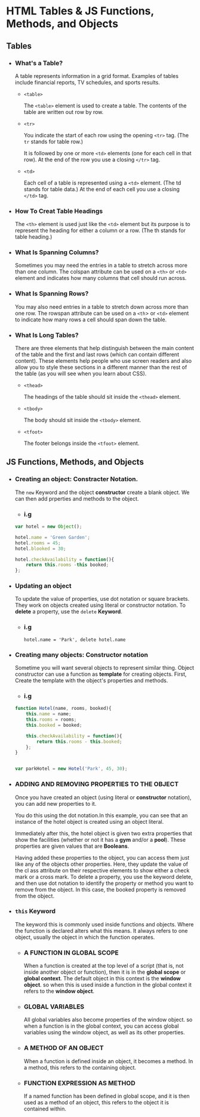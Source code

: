 # HTML Tables & JS Functions, Methods, and Objects

## Tables

  - ### What's a Table?

    A table represents information in a grid format.
    Examples of tables include financial reports, TV
    schedules, and sports results.

    - `<table>`

      The `<table>` element is used
      to create a table. The contents
      of the table are written out row
      by row.

    - `<tr>`

      You indicate the start of each
      row using the opening `<tr>` tag.
      (The `tr` stands for table row.)

      It is followed by one or more
      `<td>` elements (one for each cell
      in that row).
      At the end of the row you use a
      closing `</tr>` tag.

    - `<td>`

      Each cell of a table is
      represented using a `<td>`
      element. (The td stands for
      table data.)
      At the end of each cell you use a
      closing `</td>` tag.

  - ### How To Creat Table Headings

    The `<th>` element is used just
    like the `<td>` element but its
    purpose is to represent the
    heading for either a column or
    a row. (The th stands for table
    heading.)

  - ### What Is Spanning Columns?

    Sometimes you may need the
    entries in a table to stretch
    across more than one column.
    The colspan attribute can be
    used on a `<th>` or `<td>` element
    and indicates how many columns
    that cell should run across.

  - ### What Is Spanning Rows?

    You may also need entries in
    a table to stretch down across
    more than one row.
    The rowspan attribute can be
    used on a `<th`> or `<td>` element
    to indicate how many rows a cell
    should span down the table.

  - ### What Is Long Tables?

    There are three elements that
    help distinguish between the
    main content of the table and
    the first and last rows (which can
    contain different content).
    These elements help people
    who use screen readers and also
    allow you to style these sections
    in a different manner than the
    rest of the table (as you will see
    when you learn about CSS).

    - `<thead>`

      The headings of the table should
      sit inside the `<thead>` element.

    - `<tbody>`

      The body should sit inside the
      `<tbody>` element.

    - `<tfoot>`

      The footer belongs inside the
      `<tfoot>` element.

## JS Functions, Methods, and Objects

  - ### Creating an object: Constracter Notation.

    The `new` Keyword and the object **constructor** create a blank object.
    We can then add prperties and methods to the object.

    - ### i.g
    ```js
    var hotel = new Object();

    hotel.name = 'Green Garden';
    hotel.rooms = 45;
    hotel.blooked = 30;

    hotel.checkAvailability = function(){
        return this.rooms -this booked;
    };
    ```

   - ### Updating an object

     To update the value of properties, use dot notation or square brackets. They work on objects created using literal or constructor notation.
     To **delete** a property, use the `delete` **Keyword**.

     - ### i.g

       `hotel.name = 'Park', delete hotel.name`

  - ### Creating many objects: Constructor notation

    Sometime you will want several objects to represent similar thing. Object constructor can use a function as **template** for creating objects. First, Create the template with the object's properties and methods.

    - ### i.g

    ```js
    function Hotel(name, rooms, booked){
        this.name = name;
        this.rooms = rooms;
        this.booked = booked;

        this.checkAvailability = function(){
            return this.rooms - this.booked;
        };
    }


    var parkHotel = new Hotel('Park', 45, 30);
    ```

  - ### ADDING AND REMOVING PROPERTIES TO THE OBJECT

    Once you have created an object
    (using literal or **constructor**
    notation), you can add new
    properties to it.

    You do this using the dot
    notation.In this example, you can see that
    an instance of the hotel object
    is created using an object literal.

    Immediately after this, the
    hotel object is given two
    extra properties that show the
    facilities (whether or not it has
    a **gym** and/or a **pool**). These
    properties are given values that
    are **Booleans**.

    Having added these properties
    to the object, you can access
    them just like any of the objects
    other properties. Here, they
    update the value of the cl ass
    attribute on their respective
    elements to show either a check
    mark or a cross mark.
    To delete a property, you use
    the keyword delete, and then
    use dot notation to identify the
    property or method you want to
    remove from the object.
    In this case, the booked property
    is removed from the object.

  - ### `this` Keyword

    The keyword this is commonly used inside functions and objects.
    Where the function is declared alters what this means. It always refers
    to one object, usually the object in which the function operates.

    - ### A FUNCTION IN GLOBAL SCOPE

      When a function is created at the top level of a script
      (that is, not inside another object or function), then it
      is in the **global scope** or **global context**.
      The default object in this context is the **window
      object**. so when this is used inside a function in the
      global context it refers to the **window object**.

    - ### GLOBAL VARIABLES

      All global variables also become properties of the
      window object. so when a function is in the global
      context, you can access global variables using the
      window object, as well as its other properties.

    - ### A METHOD OF AN OBJECT

      When a function is defined inside an object, it
      becomes a method. In a method, this refers to the
      containing object.

    - ### FUNCTION EXPRESSION AS METHOD

      If a named function has been defined in global
      scope, and it is then used as a method of an object,
      this refers to the object it is contained within.